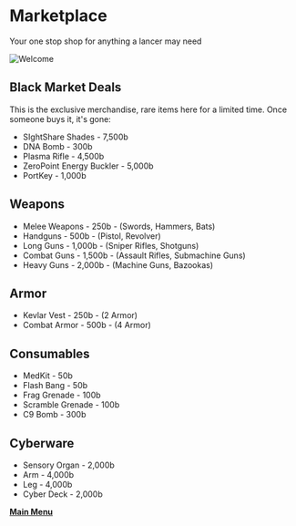 # Marketplace
Your one stop shop for anything a lancer may need

![Welcome](Games/Miami%202100/Website/assets/images/a1kzqYo.jpeg)
## Black Market Deals
This is the exclusive merchandise, rare items here for a limited time. Once someone buys it, it's gone:
- SIghtShare Shades  - 7,500b
- DNA Bomb - 300b
- Plasma Rifle - 4,500b
- ZeroPoint Energy Buckler - 5,000b
- PortKey - 1,000b

## Weapons
- Melee Weapons - 250b - (Swords, Hammers, Bats) 
- Handguns - 500b - (Pistol, Revolver) 
- Long Guns - 1,000b - (Sniper Rifles, Shotguns)
- Combat Guns - 1,500b - (Assault Rifles, Submachine Guns)
- Heavy Guns - 2,000b - (Machine Guns, Bazookas)

## Armor
- Kevlar Vest - 250b - (2 Armor) 
- Combat Armor - 500b - (4 Armor)

## Consumables
- MedKit - 50b 
- Flash Bang - 50b
- Frag Grenade - 100b
- Scramble Grenade - 100b
- C9 Bomb - 300b

## Cyberware
- Sensory Organ - 2,000b 
- Arm - 4,000b 
- Leg - 4,000b
- Cyber Deck - 2,000b

 **[Main Menu](../README.md)**